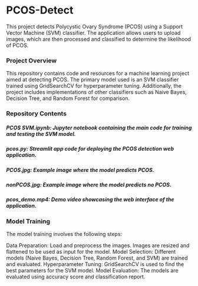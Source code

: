 # PCOS-Detect
This project detects Polycystic Ovary Syndrome (PCOS) using a Support Vector Machine (SVM) classifier. The application allows users to upload images, which are then processed and classified to determine the likelihood of PCOS.

### Project Overview
This repository contains code and resources for a machine learning project aimed at detecting PCOS. The primary model used is an SVM classifier trained using GridSearchCV for hyperparameter tuning. Additionally, the project includes implementations of other classifiers such as Naive Bayes, Decision Tree, and Random Forest for comparison.

### Repository Contents
##### PCOS SVM.ipynb: Jupyter notebook containing the main code for training and testing the SVM model.
##### pcos.py: Streamlit app code for deploying the PCOS detection web application.
##### PCOS.jpg: Example image where the model predicts PCOS.
##### nonPCOS.jpg: Example image where the model predicts no PCOS.
##### pcos_demo.mp4: Demo video showcasing the web interface of the application.
### Model Training
The model training involves the following steps:

Data Preparation: Load and preprocess the images. Images are resized and flattened to be used as input for the model.
Model Selection: Different models (Naive Bayes, Decision Tree, Random Forest, and SVM) are trained and evaluated.
Hyperparameter Tuning: GridSearchCV is used to find the best parameters for the SVM model.
Model Evaluation: The models are evaluated using accuracy score and classification report.
